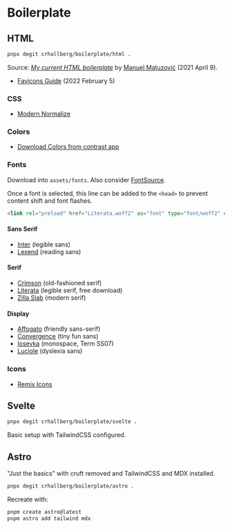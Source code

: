 # Boilerplate

## HTML

```bash
pnpx degit crhallberg/boilerplate/html .
```

Source: _[My current HTML boilerplate](https://www.matuzo.at/blog/html-boilerplate/)_ by [Manuel Matuzović](https://twitter.com/mmatuzo) (2021 April 9).

- [Favicons Guide](https://evilmartians.com/chronicles/how-to-favicon-in-2021-six-files-that-fit-most-needs) (2022 February 5)

### CSS

- [Modern Normalize](https://cdn.jsdelivr.net/npm/modern-normalize/modern-normalize.css)

### Colors

- [Download Colors from contrast app](https://crhallberg.com/colors)

### Fonts

Download into `assets/fonts`. Also consider [FontSource](https://fontsource.org/).

Once a font is selected, this line can be added to the `<head>` to prevent content shift and font flashes.

```html
<link rel="preload" href="Literata.woff2" as="font" type="font/woff2" crossorigin>
```

#### Sans Serif

- [Inter](https://github.com/rsms/inter/releases/latest) (legible sans)
- [Lexend](https://github.com/ThomasJockin/readexpro/tree/master/fonts) (reading sans)

#### Serif

- [Crimson](https://github.com/Fonthausen/CrimsonPro/tree/master/fonts) (old-fashioned serif)
- [Literata](https://www.type-together.com/literata-font) (legible serif, free download)
- [Zilla Slab](https://github.com/mozilla/zilla-slab/releases) (modern serif)

#### Display

- [Affogato](https://lobdell.me/affogato/) (friendly sans-serif)
- [Convergence](https://github.com/google/fonts/blob/main/ofl/convergence/Convergence-Regular.ttf) (tiny fun sans)
- [Iosevka](https://github.com/be5invis/Iosevka/releases) (monospace, Term SS07)
- [Luciole](https://www.luciole-vision.com/luciole-en.html#download) (dyslexia sans)

### Icons

- [Remix Icons](https://github.com/Remix-Design/RemixIcon/tree/master/fonts)

## Svelte

```bash
pnpx degit crhallberg/boilerplate/svelte .
```

Basic setup with TailwindCSS configured.

## Astro

"Just the basics" with cruft removed and TailwindCSS and MDX installed.

```bash
pnpx degit crhallberg/boilerplate/astro .
```

Recreate with:

```bash
pnpm create astro@latest
pnpm astro add tailwind mdx
```
